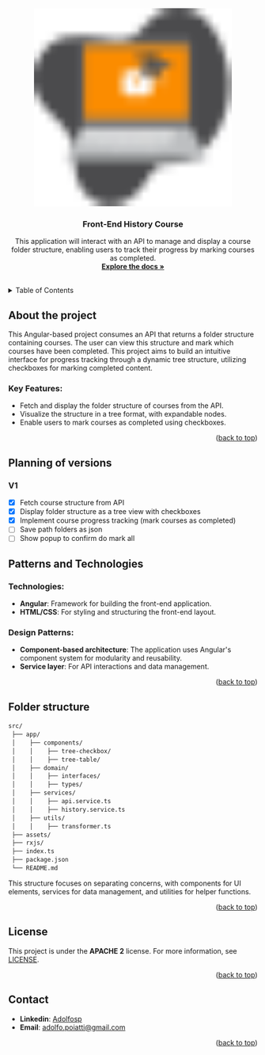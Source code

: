 <a id="readme-top"></a> <br />

<div align="center">
  <a href="hhttps://github.com/adolfosp/Front-History-Course">
    <img src="./public/front-history-course.svg" alt="Logo" width="400" height="400">
  </a>

  <h3 align="center">Front-End History Course</h3>

  <p align="center">
    This application will interact with an API to manage and display a course folder structure, enabling users to track their progress by marking courses as completed. 
    <br />
    <a href="https://github.com/adolfosp/Front-History-Course"><strong>Explore the docs »</strong></a>
    <br />
    <br />
  </p>
</div>

<details>
  <summary>Table of Contents</summary>
  <ol>
    <li>
      <a href="#about-the-project">About The Project</a>
    </li>
    <li><a href="#planning-of-versions">Planning of versions</a></li>
    <li><a href="#patterns-and-technologies">Patterns and Technologies</a></li>
    <li><a href="#folder-structure">Folder structure</a></li>
    <li><a href="#license">License</a></li>
    <li><a href="#contact">Contact</a></li>
  </ol>
</details>

## About the project

This Angular-based project consumes an API that returns a folder structure containing courses. The user can view this structure and mark which courses have been completed. This project aims to build an intuitive interface for progress tracking through a dynamic tree structure, utilizing checkboxes for marking completed content.

### Key Features:

* Fetch and display the folder structure of courses from the API.
* Visualize the structure in a tree format, with expandable nodes.
* Enable users to mark courses as completed using checkboxes.

<p align="right">(<a href="#readme-top">back to top</a>)</p>

## Planning of versions

### V1

* [x] Fetch course structure from API
* [x] Display folder structure as a tree view with checkboxes
* [x] Implement course progress tracking (mark courses as completed)
* [ ] Save path folders as json
* [ ] Show popup to confirm do mark all

## Patterns and Technologies

### Technologies:

* **Angular**: Framework for building the front-end application.
* **HTML/CSS**: For styling and structuring the front-end layout.

### Design Patterns:

* **Component-based architecture**: The application uses Angular's component system for modularity and reusability.
* **Service layer**: For API interactions and data management.

<p align="right">(<a href="#readme-top">back to top</a>)</p>

## Folder structure

```bash
src/
 ├── app/
 │    ├── components/
 │    │    ├── tree-checkbox/
 │    │    ├── tree-table/
 │    ├── domain/
 │    │    ├── interfaces/
 │    │    ├── types/
 │    ├── services/
 │    │    ├── api.service.ts
 │    │    ├── history.service.ts
 │    ├── utils/
 │    │    ├── transformer.ts
 ├── assets/
 ├── rxjs/
 ├── index.ts
 ├── package.json
 └── README.md
```

This structure focuses on separating concerns, with components for UI elements, services for data management, and utilities for helper functions.

<p align="right">(<a href="#readme-top">back to top</a>)</p>

## License

This project is under the **APACHE 2** license. For more information, see [LICENSE](/LICENSE).

<p align="right">(<a href="#readme-top">back to top</a>)</p>

## Contact

* **Linkedin**: [Adolfosp](https://www.linkedin.com/in/adolfosp/)
* **Email**: [adolfo.poiatti@gmail.com](mailto:adolfo.poiatti@gmail.com)

<p align="right">(<a href="#readme-top">back to top</a>)</p>
